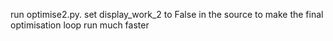 run optimise2.py. set display_work_2 to False in the source to make the final optimisation loop run much faster
